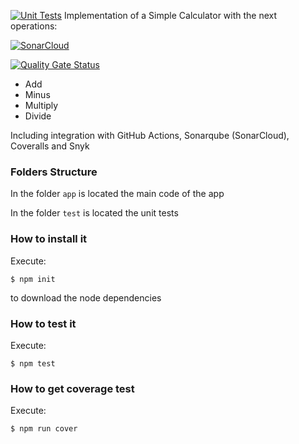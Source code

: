 [![Unit Tests](https://github.com/nerivmel/lab22023/actions/workflows/testing.yml/badge.svg)](https://github.com/nerivmel/lab22023/actions/workflows/testing.yml)
Implementation of a Simple Calculator with the next operations:

[![SonarCloud](https://sonarcloud.io/images/project_badges/sonarcloud-white.svg)](https://sonarcloud.io/summary/new_code?id=nerivmel_lab22023)

[![Quality Gate Status](https://sonarcloud.io/api/project_badges/measure?project=nerivmel_lab22023&metric=alert_status)](https://sonarcloud.io/summary/new_code?id=nerivmel_lab22023)

* Add
* Minus
* Multiply
* Divide

Including integration with GitHub Actions, Sonarqube (SonarCloud), Coveralls and Snyk

### Folders Structure

In the folder `app` is located the main code of the app

In the folder `test` is located the unit tests

### How to install it

Execute:

```shell
$ npm init
```
to download the node dependencies

### How to test it

Execute:

```shell
$ npm test
```

### How to get coverage test

Execute:

```shell
$ npm run cover
```
